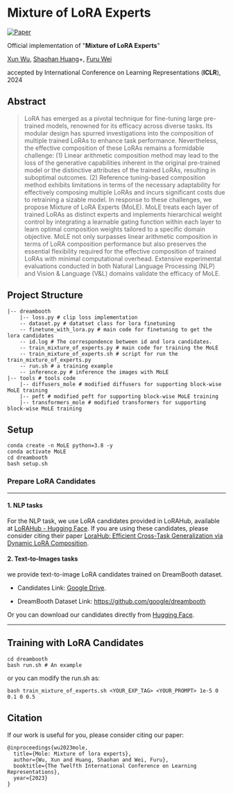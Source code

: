 # Mixture of LoRA Experts
[![Paper](https://img.shields.io/badge/cs.CV-Paper-b31b1b?logo=arxiv&logoColor=red)](https://openreview.net/pdf?id=uWvKBCYh4S)


Official implementation of "**Mixture of LoRA Experts**"

 [Xun Wu](https://yushuiwx.github.io/), [Shaohan Huang](https://buaahsh.github.io/)+, [Furu Wei](https://thegenerality.com/)

accepted by International Conference on Learning Representations (**ICLR**), 2024

## Abstract
> LoRA has emerged as a pivotal technique for fine-tuning large pre-trained models, renowned for its efficacy across diverse tasks. Its modular design has spurred investigations into the composition of multiple trained LoRAs to enhance task performance. Nevertheless, the effective composition of these LoRAs remains a formidable challenge: (1) Linear arithmetic composition method may lead to the loss of the generative capabilities inherent in the original pre-trained model or the distinctive attributes of the trained LoRAs, resulting in suboptimal outcomes. (2) Reference tuning-based composition method exhibits limitations in terms of the necessary adaptability for effectively composing multiple LoRAs and incurs significant costs due to retraining a sizable model. In response to these challenges, we propose Mixture of LoRA Experts (MoLE). MoLE treats each layer of trained LoRAs as distinct experts and implements hierarchical weight control by integrating a learnable gating function within each layer to learn optimal composition weights tailored to a specific domain objective. MoLE not only surpasses linear arithmetic composition in terms of LoRA composition performance but also preserves the essential flexibility required for the effective composition of trained LoRAs with minimal computational overhead. Extensive experimental evaluations conducted in both Natural Language Processing (NLP) and Vision & Language (V&L) domains validate the efficacy of MoLE.

## Project Structure

```
|-- dreambooth
    |-- loss.py # clip loss implementation
    -- dataset.py # datatset class for lora finetuning
    -- finetune_with_lora.py # main code for finetuning to get the lora candidates
    -- id.log # The correspondence between id and lora candidates.
    -- train_mixture_of_experts.py # main code for training the MoLE
    -- train_mixture_of_experts.sh # script for run the train_mixture_of_experts.py
    -- run.sh # a training example
    -- inference.py # inference the images with MoLE
|-- tools # tools code
    |-- diffusers_mole # modified diffusers for supporting block-wise MoLE training
    |-- peft # modified peft for supporting block-wise MoLE training
    |-- transformers_mole # modified transformers for supporting block-wise MoLE training

```
## Setup

```
conda create -n MoLE python=3.8 -y
conda activate MoLE
cd dreambooth
bash setup.sh
```


### Prepare LoRA Candidates

------

#### 1. NLP tasks

For the NLP task, we use LoRA candidates provided in LoRAHub, available at [LoRAHub - Hugging Face](https://huggingface.co/models?search=lorahub). If you are using these candidates, please consider citing their paper  [LoraHub: Efficient Cross-Task Generalization via Dynamic LoRA Composition](https://arxiv.org/abs/2307.13269).

#### 2. Text-to-Images tasks

we provide text-to-image LoRA candidates trained on DreamBooth dataset.

* Candidates Link: [Google Drive](https://drive.google.com/file/d/1DwWq6k-fAXaPmDOnJxORhENq2PMAq7by/view?usp=sharing).

* DreamBooth Dataset Link:  https://github.com/google/dreambooth

Or you can download our candidates directly from [Hugging Face](https://huggingface.co/collections/YUSHUIWX2/mixture-of-lora-experts-67239ad28cb487fa22a0bd74).

---

## Training with LoRA Candidates
```
cd dreambooth
bash run.sh # An example
```
or you can modify the run.sh as:

```
bash train_mixture_of_experts.sh <YOUR_EXP_TAG> <YOUR_PROMPT> 1e-5 0 0.1 0 0.5
```


## Citation

If our work is useful for you, please consider citing our paper:

```
@inproceedings{wu2023mole,
  title={Mole: Mixture of lora experts},
  author={Wu, Xun and Huang, Shaohan and Wei, Furu},
  booktitle={The Twelfth International Conference on Learning Representations},
  year={2023}
}
```



